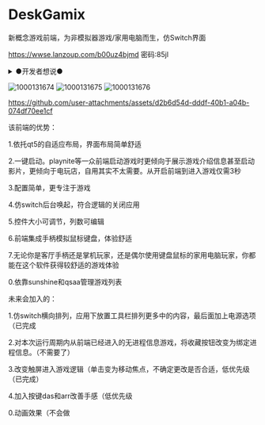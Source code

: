 # DeskGamix
新概念游戏前端，为非模拟器游戏/家用电脑而生，仿Switch界面

https://wwse.lanzoup.com/b00uz4bjmd
密码:85jl
<details>
<summary>
●开发者想说●
</summary>
不一定是这个名字，也不太可能能寻得好名字

DeskGamix（desk→犹如电脑桌面般轻松操作，gamix→game/mix→代表游戏领域工具/把很多东西融合在一起了（鼠标操控/电源选项/音量调整/暂停-回到-结束游戏））

使用pyqt5+pygame，pyautogui用于突破窗口焦点限制/鼠标操控功能。<small>代码带中文注释，有兴趣可以自己加功能。（GameSelector类为界面主体，涵盖手柄操作逻辑/界面构成/游戏启动逻辑，是进行二次开发的好切入点）</small>

没有界面动画挺可惜的，若您有能力实现这一功能，操作体验将大幅提升。
</details>
  
![1000131674](https://github.com/user-attachments/assets/f2f0966b-c572-4681-8dc4-a279819e04e2)
![1000131675](https://github.com/user-attachments/assets/305dd201-c5b3-472b-a296-7506b650433f)
![1000131676](https://github.com/user-attachments/assets/17416ae1-141b-4851-aca5-09ff6bd97480)


https://github.com/user-attachments/assets/d2b6d54d-dddf-40b1-a04b-074df70ee1cf



该前端的优势：
<p>1.依托qt5的自适应布局，界面布局简单舒适
<p>2.一键启动。playnite等一众前端启动游戏时更倾向于展示游戏介绍信息甚至启动影片，更倾向于电玩店，自用其实不太需要。从开启前端到进入游戏仅需3秒
<p>3.配置简单，更专注于游戏
<p>4.仿switch后台唤起，符合逻辑的关闭应用
<p>5.控件大小可调节，列数可编辑
<p>6.前端集成手柄模拟鼠标键盘，体验舒适
<p>7.无论你是客厅手柄还是掌机玩家，还是偶尔使用键盘鼠标的家用电脑玩家，你都能在这个软件获得较舒适的游戏体验
<p>0.依靠sunshine和qsaa管理游戏列表

  未来会加入的：

1.仿switch横向排列，应用下放置工具栏排列更多中的内容，最后面加上电源选项（已完成

2.对本次运行周期内从前端已经进入的无进程信息游戏，将收藏按钮改变为绑定进程信息。（不需要了）

3.改变触屏进入游戏逻辑（单击变为移动焦点，不确定更改是否合适，低优先级（已完成）

4.加入按键das和arr改善手感（低优先级

0.动画效果（不会做
